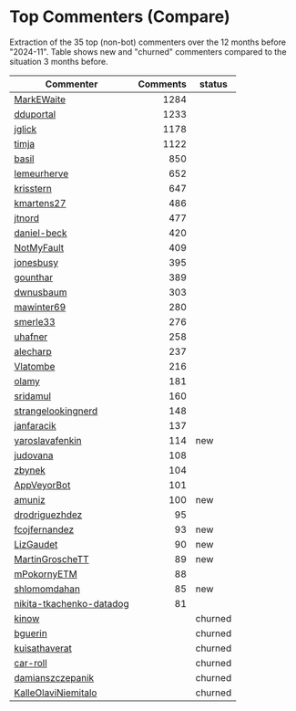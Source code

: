 # Top Commenters (Compare)

Extraction of the 35 top (non-bot) commenters 
over the 12 months before "2024-11".
Table shows new and "churned" commenters compared 
to the situation 3 months before.


| Commenter                | Comments | status  |
| ------------------------ | -------: | ------- |
| [MarkEWaite](commentersPlot/MarkEWaite.png) |     1284 |         |
| [dduportal](commentersPlot/dduportal.png) |     1233 |         |
| [jglick](commentersPlot/jglick.png) |     1178 |         |
| [timja](commentersPlot/timja.png) |     1122 |         |
| [basil](commentersPlot/basil.png) |      850 |         |
| [lemeurherve](commentersPlot/lemeurherve.png) |      652 |         |
| [krisstern](commentersPlot/krisstern.png) |      647 |         |
| [kmartens27](commentersPlot/kmartens27.png) |      486 |         |
| [jtnord](commentersPlot/jtnord.png) |      477 |         |
| [daniel-beck](commentersPlot/daniel-beck.png) |      420 |         |
| [NotMyFault](commentersPlot/NotMyFault.png) |      409 |         |
| [jonesbusy](commentersPlot/jonesbusy.png) |      395 |         |
| [gounthar](commentersPlot/gounthar.png) |      389 |         |
| [dwnusbaum](commentersPlot/dwnusbaum.png) |      303 |         |
| [mawinter69](commentersPlot/mawinter69.png) |      280 |         |
| [smerle33](commentersPlot/smerle33.png) |      276 |         |
| [uhafner](commentersPlot/uhafner.png) |      258 |         |
| [alecharp](commentersPlot/alecharp.png) |      237 |         |
| [Vlatombe](commentersPlot/Vlatombe.png) |      216 |         |
| [olamy](commentersPlot/olamy.png) |      181 |         |
| [sridamul](commentersPlot/sridamul.png) |      160 |         |
| [strangelookingnerd](commentersPlot/strangelookingnerd.png) |      148 |         |
| [janfaracik](commentersPlot/janfaracik.png) |      137 |         |
| [yaroslavafenkin](commentersPlot/yaroslavafenkin.png) |      114 | new     |
| [judovana](commentersPlot/judovana.png) |      108 |         |
| [zbynek](commentersPlot/zbynek.png) |      104 |         |
| [AppVeyorBot](commentersPlot/AppVeyorBot.png) |      101 |         |
| [amuniz](commentersPlot/amuniz.png) |      100 | new     |
| [drodriguezhdez](commentersPlot/drodriguezhdez.png) |       95 |         |
| [fcojfernandez](commentersPlot/fcojfernandez.png) |       93 | new     |
| [LizGaudet](commentersPlot/LizGaudet.png) |       90 | new     |
| [MartinGroscheTT](commentersPlot/MartinGroscheTT.png) |       89 | new     |
| [mPokornyETM](commentersPlot/mPokornyETM.png) |       88 |         |
| [shlomomdahan](commentersPlot/shlomomdahan.png) |       85 | new     |
| [nikita-tkachenko-datadog](commentersPlot/nikita-tkachenko-datadog.png) |       81 |         |
| [kinow](commentersPlot/kinow.png) |          | churned |
| [bguerin](commentersPlot/bguerin.png) |          | churned |
| [kuisathaverat](commentersPlot/kuisathaverat.png) |          | churned |
| [car-roll](commentersPlot/car-roll.png) |          | churned |
| [damianszczepanik](commentersPlot/damianszczepanik.png) |          | churned |
| [KalleOlaviNiemitalo](commentersPlot/KalleOlaviNiemitalo.png) |          | churned |
